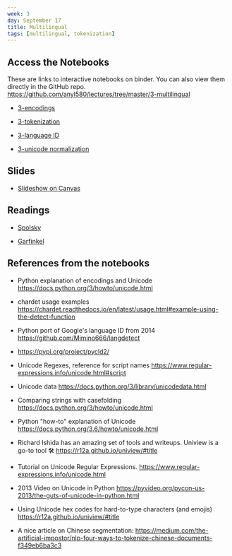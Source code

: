 ```yaml
---
week: 3
day: September 17
title: Multilingual
tags: [multilingual, tokenization]
---
```


## Access the Notebooks

These are links to interactive notebooks on binder. You can also view them directly in the GitHub repo. https://github.com/anyl580/lectures/tree/master/3-multilingual

- [3-encodings](https://mybinder.org/v2/gh/anyl580/lectures/master?urlpath=notebooks/3-multilingual/Encodings.ipynb)

- [3-tokenization](https://mybinder.org/v2/gh/anyl580/lectures/master?urlpath=notebooks/3-multilingual/Tokenization.ipynb)

- [3-language ID](https://mybinder.org/v2/gh/anyl580/lectures/master?urlpath=notebooks/3-multilingual/Language_Identification.ipynb)

- [3-unicode normalization](https://mybinder.org/v2/gh/anyl580/lectures/master?urlpath=notebooks/3-multilingual/Unicode_Normalization.ipynb)

## Slides

- [Slideshow on Canvas](https://georgetown.instructure.com/files/2923038/download?download_frd=1)

## Readings

- [Spolsky](https://www.joelonsoftware.com/2003/10/08/the-absolute-minimum-every-software-developer-absolutely-positively-must-know-about-unicode-and-character-sets-no-excuses/)

- [Garfinkel](https://www.usenix.org/system/files/login/articles/garfinkel12-04.pdf)

## References from the notebooks

- Python explanation of encodings and Unicode https://docs.python.org/3/howto/unicode.html

- chardet usage examples https://chardet.readthedocs.io/en/latest/usage.html#example-using-the-detect-function

- Python port of Google's language ID from 2014 https://github.com/Mimino666/langdetect

- https://pypi.org/project/pycld2/

- Unicode Regexes, reference for script names https://www.regular-expressions.info/unicode.html#script

- Unicode data https://docs.python.org/3/library/unicodedata.html

- Comparing strings with casefolding https://docs.python.org/3/howto/unicode.html

- Python "how-to" explanation of Unicode https://docs.python.org/3.6/howto/unicode.html

- Richard Ishida has an amazing set of tools and writeups. Uniview is a go-to tool 🛠 https://r12a.github.io/uniview/#title

- Tutorial on Unicode Regular Expressions. https://www.regular-expressions.info/unicode.html

- 2013 Video on Unicode in Python https://pyvideo.org/pycon-us-2013/the-guts-of-unicode-in-python.html

- Using Unicode hex codes for hard-to-type characters (and emojis) https://r12a.github.io/uniview/#title

- A nice article on Chinese segmentation:  https://medium.com/the-artificial-impostor/nlp-four-ways-to-tokenize-chinese-documents-f349eb6ba3c3
